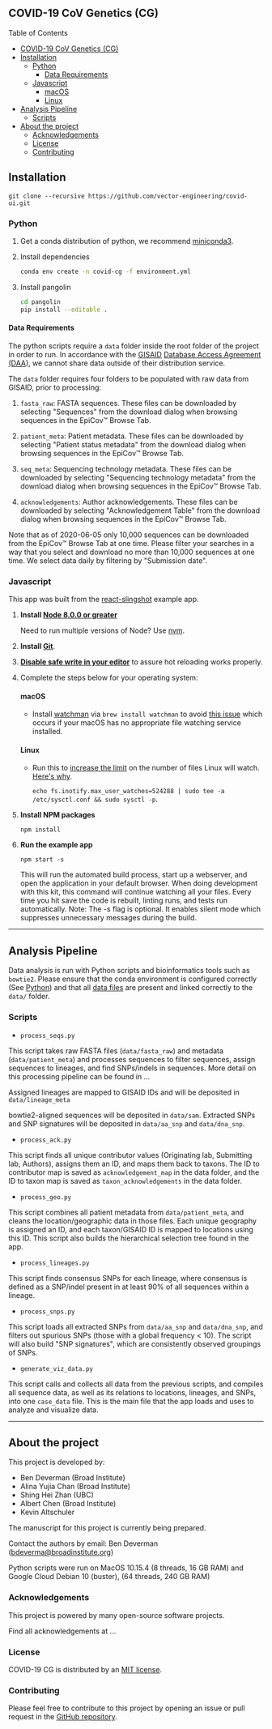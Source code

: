 ## COVID-19 CoV Genetics (CG)

Table of Contents

- [COVID-19 CoV Genetics (CG)](#covid-19-cov-genetics-cg)
- [Installation](#installation)
  - [Python](#python)
    - [Data Requirements](#data-requirements)
  - [Javascript](#javascript)
    - [macOS](#macos)
    - [Linux](#linux)
- [Analysis Pipeline](#analysis-pipeline)
  - [Scripts](#scripts)
- [About the project](#about-the-project)
  - [Acknowledgements](#acknowledgements)
  - [License](#license)
  - [Contributing](#contributing)

## Installation

`git clone --recursive https://github.com/vector-engineering/covid-ui.git`

### Python

1. Get a conda distribution of python, we recommend [miniconda3](https://docs.conda.io/en/latest/miniconda.html).

2. Install dependencies

   ```sh
   conda env create -n covid-cg -f environment.yml
   ```

3. Install pangolin
   ```sh
   cd pangolin
   pip install --editable .
   ```

#### Data Requirements

The python scripts require a `data` folder inside the root folder of the project in order to run. In accordance with the [GISAID](https://www.gisaid.org/) [Database Access Agreement (DAA)](https://www.gisaid.org/registration/terms-of-use/), we cannot share data outside of their distribution service.

The `data` folder requires four folders to be populated with raw data from GISAID, prior to processing:

1. `fasta_raw`: FASTA sequences. These files can be downloaded by selecting "Sequences" from the download dialog when browsing sequences in the EpiCov™ Browse Tab.

2. `patient_meta`: Patient metadata. These files can be downloaded by selecting "Patient status metadata" from the download dialog when browsing sequences in the EpiCov™ Browse Tab.

3. `seq_meta`: Sequencing technology metadata. These files can be downloaded by selecting "Sequencing technology metadata" from the download dialog when browsing sequences in the EpiCov™ Browse Tab.

4. `acknowledgements`: Author acknowledgements. These files can be downloaded by selecting "Acknowledgement Table" from the download dialog when browsing sequences in the EpiCov™ Browse Tab.

Note that as of 2020-06-05 only 10,000 sequences can be downloaded from the EpiCov™ Browse Tab at one time. Please filter your searches in a way that you select and download no more than 10,000 sequences at one time. We select data daily by filtering by "Submission date".

### Javascript

This app was built from the [react-slingshot](https://github.com/coryhouse/react-slingshot) example app.

1. **Install [Node 8.0.0 or greater](https://nodejs.org)**

   Need to run multiple versions of Node? Use [nvm](https://github.com/creationix/nvm).

2. **Install [Git](https://git-scm.com/downloads)**.

3. **[Disable safe write in your editor](https://webpack.js.org/guides/development/#adjusting-your-text-editor)** to assure hot reloading works properly.

4. Complete the steps below for your operating system:

   #### macOS

   - Install [watchman](https://facebook.github.io/watchman/) via `brew install watchman` to avoid [this issue](https://github.com/facebook/create-react-app/issues/871) which occurs if your macOS has no appropriate file watching service installed.

   #### Linux

   - Run this to [increase the limit](http://stackoverflow.com/questions/16748737/grunt-watch-error-waiting-fatal-error-watch-enospc) on the number of files Linux will watch. [Here's why](https://github.com/coryhouse/react-slingshot/issues/6).

     `echo fs.inotify.max_user_watches=524288 | sudo tee -a /etc/sysctl.conf && sudo sysctl -p`.

5. **Install NPM packages**

   `npm install`

6. **Run the example app**

   `npm start -s`

   This will run the automated build process, start up a webserver, and open the application in your default browser. When doing development with this kit, this command will continue watching all your files. Every time you hit save the code is rebuilt, linting runs, and tests run automatically. Note: The -s flag is optional. It enables silent mode which suppresses unnecessary messages during the build.

---

## Analysis Pipeline

Data analysis is run with Python scripts and bioinformatics tools such as `bowtie2`. Please ensure that the conda environment is configured correctly (See [Python](#Python)) and that all [data files](#Data-Requirements) are present and linked correctly to the `data/` folder.

### Scripts

- `process_seqs.py`

This script takes raw FASTA files (`data/fasta_raw`) and metadata (`data/patient_meta`) and processes sequences to filter sequences, assign sequences to lineages, and find SNPs/indels in sequences. More detail on this processing pipeline can be found in ...

Assigned lineages are mapped to GISAID IDs and will be deposited in `data/lineage_meta`

bowtie2-aligned sequences will be deposited in `data/sam`. Extracted SNPs and SNP signatures will be deposited in `data/aa_snp` and `data/dna_snp`.

- `process_ack.py`

This script finds all unique contributor values (Originating lab, Submitting lab, Authors), assigns them an ID, and maps them back to taxons. The ID to contributor map is saved as `acknowledgement_map` in the data folder, and the ID to taxon map is saved as `taxon_acknowledgements` in the data folder.

- `process_geo.py`

This script combines all patient metadata from `data/patient_meta`, and cleans the location/geographic data in those files. Each unique geography is assigned an ID, and each taxon/GISAID ID is mapped to locations using this ID. This script also builds the hierarchical selection tree found in the app.

- `process_lineages.py`

This script finds consensus SNPs for each lineage, where consensus is defined as a SNP/indel present in at least 90% of all sequences within a lineage.

- `process_snps.py`

This script loads all extracted SNPs from `data/aa_snp` and `data/dna_snp`, and filters out spurious SNPs (those with a global frequency < 10). The script will also build "SNP signatures", which are consistently observed groupings of SNPs.

- `generate_viz_data.py`

This script calls and collects all data from the previous scripts, and compiles all sequence data, as well as its relations to locations, lineages, and SNPs, into one `case_data` file. This is the main file that the app loads and uses to analyze and visualize data.

---

## About the project

This project is developed by:

- Ben Deverman (Broad Institute)
- Alina Yujia Chan (Broad Institute)
- Shing Hei Zhan (UBC)
- Albert Chen (Broad Institute)
- Kevin Altschuler

The manuscript for this project is currently being prepared.

Contact the authors by email: Ben Deverman (bdeverma@broadinstitute.org)

Python scripts were run on MacOS 10.15.4 (8 threads, 16 GB RAM) and Google Cloud Debian 10 (buster), (64 threads, 240 GB RAM)

### Acknowledgements

This project is powered by many open-source software projects.

Find all acknowledgements at ...

### License

COVID-19 CG is distributed by an [MIT license](https://github.com/vector-engineering/covid-ui/blob/master/LICENSE).

### Contributing

Please feel free to contribute to this project by opening an issue or pull request in the [GitHub repository](https://github.com/vector-engineering/covid-ui).
